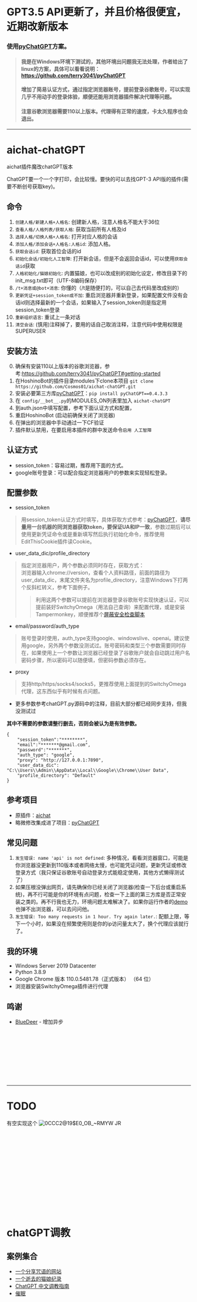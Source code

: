 # GPT3.5 API更新了，并且价格很便宜，近期改新版本

### 使用[pyChatGPT](https://github.com/terry3041/pyChatGPT)方案。
> #### 我是在Windows环境下测试的，其他环境出问题我无法处理，作者给出了linux的方案，具体可以看看说明：https://github.com/terry3041/pyChatGPT
> #### 增加了简易认证方式，通过指定浏览器账号，提前登录谷歌账号，可以实现几乎不用动手的登录体验，顺便还能用浏览器插件解决代理等问题。
> #### 注意谷歌浏览器需要110以上版本。代理得有正常的速度，卡太久程序也会退出。
------
  
# aichat-chatGPT
  
aichat插件魔改chatGPT版本  

ChatGPT要一个一个字打印，会比较慢。要快的可以去找GPT-3 API版的插件(需要不断创号获取key)。
  
## 命令
1. `创建人格/新建人格+人格名`: 创建新人格，注意人格名不能大于36位
2. `查看人格/人格列表/获取人格`: 获取当前所有人格及id
3. `选择人格/切换人格+人格名`: 打开对应人格的会话
4. `添加人格/添加会话+人格名:人格id`: 添加人格。
5. `获取会话id`: 获取首位会话的id
6. `初始化会话/初始化人工智障`: 打开新会话，但是不会返回会话id，可以使用`获取会话id`获取
7. `人格初始化/猫娘初始化`: 内置猫娘，也可以改成别的初始化设定，修改目录下的init_msg.txt即可（UTF-8编码保存）
8. `/t+消息或@bot+消息`: 你懂的（/t是随便打的，可以自己去代码里改成别的）
9. `更新凭证+session_token或不加`: 重启浏览器并重新登录，如果配置文件没有会话id则选择最新的一个会话，如果输入了session_token则是指定用session_token登录
10. `重新组织语言`: 重试上一条对话
0. `清空会话`: (慎用)注释掉了，要用的话自己取消注释，注意代码中使用权限是SUPERUSER

## 安装方法
0. 确保有安装110以上版本的谷歌浏览器，参考:https://github.com/terry3041/pyChatGPT#getting-started
1. 在HoshinoBot的插件目录modules下clone本项目 `git clone https://github.com/Cosmos01/aichat-chatGPT.git`
2. 安装必要第三方库[pyChatGPT](https://github.com/terry3041/pyChatGPT)：`pip install pyChatGPT==0.4.3.3`
3. 在 `config/__bot__.py`的MODULES_ON列表里加入 `aichat-chatGPT`
4. 到auth.json中填写配置，参考下面认证方式和配置，
5. 重启HoshinoBot (启动前确保关闭了浏览器)
6. 在弹出的浏览器中手动通过一下CF验证
7. 插件默认禁用，在要启用本插件的群中发送命令`启用 人工智障`
  
## 认证方式
- session_token：容易过期，推荐用下面的方式。
- google账号登录：可以配合指定浏览器用户的参数来实现轻松登录。
  
## 配置参数
- session_token
> 用session_token认证方式时填写，具体获取方式参考：[pyChatGPT](https://github.com/terry3041/pyChatGPT#usage)，**请尽量用一台机器的同浏览器获取token，要保证UA和IP一致**，参数过期后可以使用更新凭证命令或是重新填写然后执行初始化命令，推荐使用EditThisCookie插件读Cookie。
- user_data_dic/profile_directory
> 指定浏览器用户，两个参数必须同时存在，获取方式：  
> 浏览器输入chrome:\//version，查看个人资料路径，前面的路径为user_data_dic，末尾文件夹名为profile_directory，注意Windows下打两个反斜杠转义，参考下面例子。
>> 利用这两个参数可以提前在浏览器登录谷歌账号实现快速认证，可以提前装好SwitchyOmega（用法自己查询）来配置代理，或是安装Tampermonkey，顺便推荐个[屏蔽安全检查脚本](https://greasyfork.org/zh-CN/scripts/456507-openai-catgirl-chat)
- email/password/auth_type
> 账号登录时使用，auth_type支持google、windowslive、openai。建议使用google，另外两个参数没测试过。账号密码和类型三个参数需要同时存在，如果使用上一个参数让浏览器已经登录了谷歌账户就会自动跳过用户名密码步骤，所以密码可以随便填，但密码参数必须存在。
- proxy
> 支持http/https/socks4/socks5，更推荐使用上面提到的SwitchyOmega代理，这东西似乎有时候有点问题。
- 更多参数参考chatGPT.py源码中的注释，目前大部分都已经同步支持，但我没测试过
  
**其中不需要的参数请整行删去，否则会被认为是有效参数。**
```
{
	"session_token":"********",
	"email":"*******@gmail.com",
	"password":"*******",
	"auth_type": "google",
	"proxy": "http://127.0.0.1:7890",
	"user_data_dic": "C:\\Users\\Admin\\AppData\\Local\\Google\\Chrome\\User Data",
	"profile_directory": "Default"
}
```
    
## 参考项目
- 原插件：[aichat](https://github.com/pcrbot/aichat)   
- 略微修改集成进了项目：[pyChatGPT](https://github.com/terry3041/pyChatGPT)

## 常见问题
1. `发生错误: name 'api' is not defined`: 多种情况，看看浏览器窗口，可能是你浏览器没更新到110版本或者网络太慢，也可能凭证问题，更新凭证或修改登录方式（我只保证谷歌账号自动登录方式能稳定使用，其他方式懒得测试了）
2. 如果压根没弹出网页，请先确保你已经关闭了浏览器(检查一下后台或重启系统)，再不行可能是你的环境有点问题，检查一下上面的第三方库是否正常安装之类的。再不行我也无力，环境问题太难解决了。如果你运行作者的[demo](https://github.com/terry3041/pyChatGPT/blob/main/src/pyChatGPT/__main__.py)也弹不出浏览器，可以去问问他。
3. `发生错误: Too many requests in 1 hour. Try again later.`: 配额上限，等下一个小时，如果没在频繁使用则是你的ip访问量太大了，换个代理应该就行了。

## 我的环境
- Windows Server 2019 Datacenter
- Python 3.8.9
- Google Chrome 版本 110.0.5481.78（正式版本） （64 位）
- 浏览器安装SwitchyOmega插件进行代理

## 鸣谢

- [BlueDeer](https://github.com/BlueDeer233) - 增加异步

<br><br><br><br><br><br><br><br>

------
  
# TODO
有空实现这个
![0CCC2@19$E0_OB_~RMYW JR](https://user-images.githubusercontent.com/37209685/208008656-e4868ff6-006d-4018-a5b0-b337157ce58d.jpg)  

  
  
<br><br><br><br><br><br><br><br>
------  
    
# chatGPT调教
  
## 案例集合  

- [一个分享咒语的网站](https://onetwo.ren/ChatGPT-Magic-Chat)
- [一个逝去的猫娘纪录](https://gist.githubusercontent.com/ChenYFan/ffb8390aac6c4aa44869ec10fe4eb9e2/raw/3e10b883b6e78f22172f985e48dc5ecfda1a764c/train.txt)
- [ChatGPT 中文调教指南](https://github.com/PlexPt/awesome-chatgpt-prompts-zh)
- [催眠](https://github.com/golfzert/chatgpt-chinese-prompt-hack)


